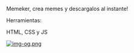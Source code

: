 Memeker, crea memes y descargalos al instante!

Herramientas:

HTML, CSS y JS

[![img-og.png](https://i.postimg.cc/Y0W9WV8r/img-og.png)](https://postimg.cc/303YMtPV)
